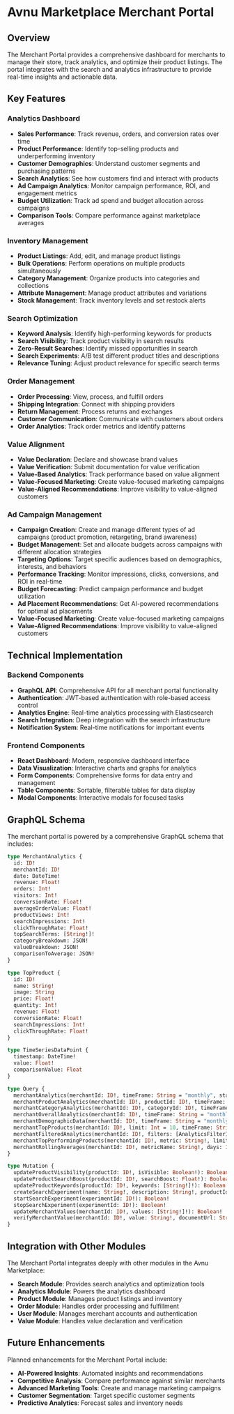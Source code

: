 # Avnu Marketplace Merchant Portal

## Overview

The Merchant Portal provides a comprehensive dashboard for merchants to manage their store, track analytics, and optimize their product listings. The portal integrates with the search and analytics infrastructure to provide real-time insights and actionable data.

## Key Features

### Analytics Dashboard

- **Sales Performance**: Track revenue, orders, and conversion rates over time
- **Product Performance**: Identify top-selling products and underperforming inventory
- **Customer Demographics**: Understand customer segments and purchasing patterns
- **Search Analytics**: See how customers find and interact with products
- **Ad Campaign Analytics**: Monitor campaign performance, ROI, and engagement metrics
- **Budget Utilization**: Track ad spend and budget allocation across campaigns
- **Comparison Tools**: Compare performance against marketplace averages

### Inventory Management

- **Product Listings**: Add, edit, and manage product listings
- **Bulk Operations**: Perform operations on multiple products simultaneously
- **Category Management**: Organize products into categories and collections
- **Attribute Management**: Manage product attributes and variations
- **Stock Management**: Track inventory levels and set restock alerts

### Search Optimization

- **Keyword Analysis**: Identify high-performing keywords for products
- **Search Visibility**: Track product visibility in search results
- **Zero-Result Searches**: Identify missed opportunities in search
- **Search Experiments**: A/B test different product titles and descriptions
- **Relevance Tuning**: Adjust product relevance for specific search terms

### Order Management

- **Order Processing**: View, process, and fulfill orders
- **Shipping Integration**: Connect with shipping providers
- **Return Management**: Process returns and exchanges
- **Customer Communication**: Communicate with customers about orders
- **Order Analytics**: Track order metrics and identify patterns

### Value Alignment

- **Value Declaration**: Declare and showcase brand values
- **Value Verification**: Submit documentation for value verification
- **Value-Based Analytics**: Track performance based on value alignment
- **Value-Focused Marketing**: Create value-focused marketing campaigns
- **Value-Aligned Recommendations**: Improve visibility to value-aligned customers

### Ad Campaign Management

- **Campaign Creation**: Create and manage different types of ad campaigns (product promotion, retargeting, brand awareness)
- **Budget Management**: Set and allocate budgets across campaigns with different allocation strategies
- **Targeting Options**: Target specific audiences based on demographics, interests, and behaviors
- **Performance Tracking**: Monitor impressions, clicks, conversions, and ROI in real-time
- **Budget Forecasting**: Predict campaign performance and budget utilization
- **Ad Placement Recommendations**: Get AI-powered recommendations for optimal ad placements
- **Value-Focused Marketing**: Create value-focused marketing campaigns
- **Value-Aligned Recommendations**: Improve visibility to value-aligned customers

## Technical Implementation

### Backend Components

- **GraphQL API**: Comprehensive API for all merchant portal functionality
- **Authentication**: JWT-based authentication with role-based access control
- **Analytics Engine**: Real-time analytics processing with Elasticsearch
- **Search Integration**: Deep integration with the search infrastructure
- **Notification System**: Real-time notifications for important events

### Frontend Components

- **React Dashboard**: Modern, responsive dashboard interface
- **Data Visualization**: Interactive charts and graphs for analytics
- **Form Components**: Comprehensive forms for data entry and management
- **Table Components**: Sortable, filterable tables for data display
- **Modal Components**: Interactive modals for focused tasks

## GraphQL Schema

The merchant portal is powered by a comprehensive GraphQL schema that includes:

```graphql
type MerchantAnalytics {
  id: ID!
  merchantId: ID!
  date: DateTime!
  revenue: Float!
  orders: Int!
  visitors: Int!
  conversionRate: Float!
  averageOrderValue: Float!
  productViews: Int!
  searchImpressions: Int!
  clickThroughRate: Float!
  topSearchTerms: [String!]!
  categoryBreakdown: JSON!
  valueBreakdown: JSON!
  comparisonToAverage: JSON!
}

type TopProduct {
  id: ID!
  name: String!
  image: String
  price: Float!
  quantity: Int!
  revenue: Float!
  conversionRate: Float!
  searchImpressions: Int!
  clickThroughRate: Float!
}

type TimeSeriesDataPoint {
  timestamp: DateTime!
  value: Float!
  comparisonValue: Float
}

type Query {
  merchantAnalytics(merchantId: ID!, timeFrame: String = "monthly", startDate: DateTime, endDate: DateTime, productId: ID, categoryId: ID): [MerchantAnalytics!]!
  merchantProductAnalytics(merchantId: ID!, productId: ID!, timeFrame: String = "monthly", startDate: DateTime, endDate: DateTime): [MerchantAnalytics!]!
  merchantCategoryAnalytics(merchantId: ID!, categoryId: ID!, timeFrame: String = "monthly", startDate: DateTime, endDate: DateTime): [MerchantAnalytics!]!
  merchantOverallAnalytics(merchantId: ID!, timeFrame: String = "monthly", startDate: DateTime, endDate: DateTime): [MerchantAnalytics!]!
  merchantDemographicData(merchantId: ID!, timeFrame: String = "monthly"): JSON!
  merchantTopProducts(merchantId: ID!, limit: Int = 10, timeFrame: String = "monthly"): [TopProduct!]!
  merchantFilteredAnalytics(merchantId: ID!, filters: [AnalyticsFilterInput!]!, timeFrame: String = "monthly", startDate: DateTime, endDate: DateTime): [MerchantAnalytics!]!
  merchantTopPerformingProducts(merchantId: ID!, metric: String!, limit: Int = 10, timeFrame: String = "monthly", startDate: DateTime, endDate: DateTime): [TopProduct!]!
  merchantRollingAverages(merchantId: ID!, metricName: String!, days: Int = 7, timeFrame: String, startDate: DateTime, endDate: DateTime): [TimeSeriesDataPoint!]!
}

type Mutation {
  updateProductVisibility(productId: ID!, isVisible: Boolean!): Boolean!
  updateProductSearchBoost(productId: ID!, searchBoost: Float!): Boolean!
  updateProductKeywords(productId: ID!, keywords: [String!]!): Boolean!
  createSearchExperiment(name: String!, description: String!, productIds: [ID!]!, variants: [ExperimentVariantInput!]!): ID!
  startSearchExperiment(experimentId: ID!): Boolean!
  stopSearchExperiment(experimentId: ID!): Boolean!
  updateMerchantValues(merchantId: ID!, values: [String!]!): Boolean!
  verifyMerchantValue(merchantId: ID!, value: String!, documentUrl: String!): Boolean!
}
```

## Integration with Other Modules

The Merchant Portal integrates deeply with other modules in the Avnu Marketplace:

- **Search Module**: Provides search analytics and optimization tools
- **Analytics Module**: Powers the analytics dashboard
- **Product Module**: Manages product listings and inventory
- **Order Module**: Handles order processing and fulfillment
- **User Module**: Manages merchant accounts and authentication
- **Value Module**: Handles value declaration and verification

## Future Enhancements

Planned enhancements for the Merchant Portal include:

- **AI-Powered Insights**: Automated insights and recommendations
- **Competitive Analysis**: Compare performance against similar merchants
- **Advanced Marketing Tools**: Create and manage marketing campaigns
- **Customer Segmentation**: Target specific customer segments
- **Predictive Analytics**: Forecast sales and inventory needs
